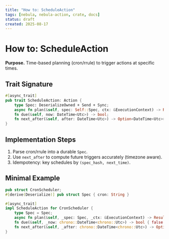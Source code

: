 ```yaml
---
title: "How to: ScheduleAction"
tags: [nebula, nebula-action, crate, docs]
status: draft
created: 2025-08-17
---
```


# How to: ScheduleAction

**Purpose.** Time-based planning (cron/rrule) to trigger actions at specific times.

## Trait Signature
```rust
#[async_trait]
pub trait ScheduleAction: Action {
    type Spec: DeserializeOwned + Send + Sync;
    async fn plan(&self, spec: Self::Spec, ctx: &ExecutionContext) -> Result<ActionResult<()>, ActionError>;
    fn due(&self, now: DateTime<Utc>) -> bool;
    fn next_after(&self, after: DateTime<Utc>) -> Option<DateTime<Utc>>;
}
```

## Implementation Steps

1. Parse cron/rrule into a durable `Spec`.
2. Use `next_after` to compute future triggers accurately (timezone aware).
3. Idempotency: key schedules by `(spec_hash, next_time)`.


## Minimal Example
```rust
pub struct CronScheduler;
#[derive(Deserialize)] pub struct Spec { cron: String }

#[async_trait]
impl ScheduleAction for CronScheduler {
    type Spec = Spec;
    async fn plan(&self, _spec: Spec, _ctx: &ExecutionContext) -> Result<ActionResult<()>, ActionError> { Ok(ActionResult::Done) }
    fn due(&self, _now: chrono::DateTime<chrono::Utc>) -> bool { false }
    fn next_after(&self, _after: chrono::DateTime<chrono::Utc>) -> Option<chrono::DateTime<chrono::Utc>> { None }
}
```
